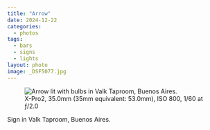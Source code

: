```yaml
---
title: "Arrow"
date: 2024-12-22
categories:
  - photos
tags:
  - bars
  - signs
  - lights
layout: photo
image: _DSF5077.jpg
---
```


<figure class="photo photo--wide">
  <img src="_DSF5077.jpg" alt="Arrow lit with bulbs in Valk Taproom, Buenos Aires.">

  <figcaption>
    X-Pro2,
    35.0mm (35mm equivalent: 53.0mm),
    ISO 800,
    1/60
    at ƒ/2.0
  </figcaption>
</figure>

Sign in Valk Taproom, Buenos Aires.

